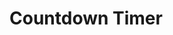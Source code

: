 <div id="countdown">
  <h1>Countdown Timer</h1>
  <p id="timer"></p>
</div>

<script>
  // Set the date we're counting down to
  var countDownDate = new Date("Nov 4, 2024 15:00:00").getTime();

  // Update the countdown every 1 second
  var x = setInterval(function() {
    var now = new Date().getTime();
    var distance = countDownDate - now;

    // Calculate days, hours, minutes, and seconds
    var days = Math.floor(distance / (1000 * 60 * 60 * 24));
    var hours = Math.floor((distance % (1000 * 60 * 60 * 24)) / (1000 * 60 * 60));
    var minutes = Math.floor((distance % (1000 * 60 * 60)) / (1000 * 60));
    var seconds = Math.floor((distance % (1000 * 60)) / 1000);

    // Display the countdown in the "timer" element
    document.getElementById("timer").innerHTML = days + "d " + hours + "h " + minutes + "m " + seconds + "s ";

    // If the countdown is over, display a message
    if (distance < 0) {
      clearInterval(x);
      document.getElementById("timer").innerHTML = "EXPIRED";
    }
  }, 1000);
</script>
